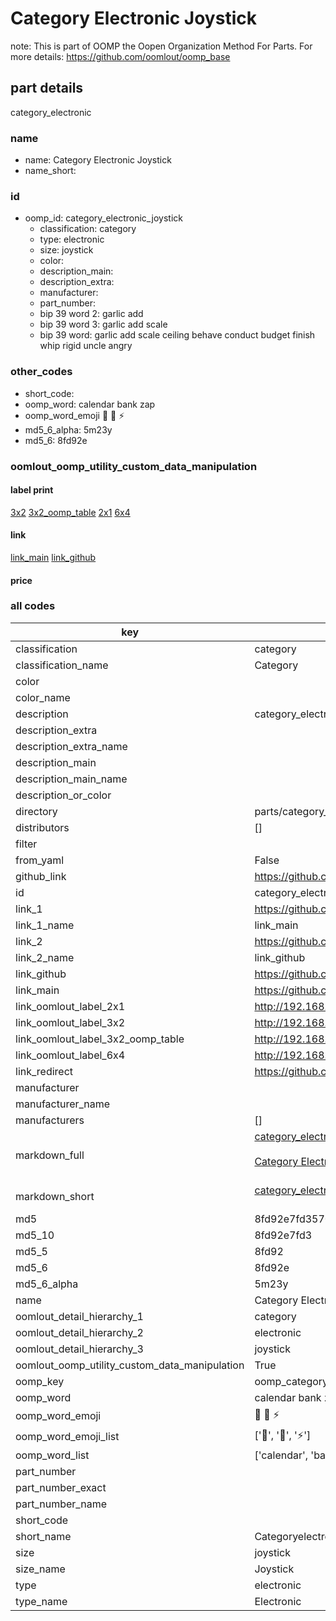 # Category Electronic Joystick  

note: This is part of OOMP the Oopen Organization Method For Parts. For more details: https://github.com/oomlout/oomp_base

##  part details
  



category_electronic



### name
* name: Category Electronic Joystick
* name_short: 
### id
* oomp_id: category_electronic_joystick
  * classification: category
  * type: electronic
  * size: joystick
  * color: 
  * description_main: 
  * description_extra: 
  * manufacturer: 
  * part_number: 
  * bip 39 word 2: garlic add
  * bip 39 word 3: garlic add scale
  * bip 39 word: garlic add scale ceiling behave conduct budget finish whip rigid uncle angry

### other_codes
* short_code: 
* oomp_word: calendar bank zap
* oomp_word_emoji :calendar: :bank: :zap:
* md5_6_alpha: 5m23y
* md5_6: 8fd92e






### oomlout_oomp_utility_custom_data_manipulation
#### label print
[3x2](http://192.168.1.245:1112/?label=oomp%205m23y)
[3x2_oomp_table](http://192.168.1.108:1112/?label=oomp%205m23y)
[2x1](http://192.168.1.242:1112/?label=oomp%205m23y)
[6x4](http://192.168.1.55:1112/?label=oomp%205m23y)    

#### link

[link_main](https://github.com/oomlout/oomlout_oomp_version_1_messy/tree/main/parts/category_electronic_joystick) [link_github](https://github.com/oomlout/oomlout_oomp_version_1_messy/tree/main/parts/category_electronic_joystick)                             

#### price







### all codes 
| key | value |  
| --- | --- |  
| classification | category |  
| classification_name | Category |  
| color |  |  
| color_name |  |  
| description | category_electronic |  
| description_extra |  |  
| description_extra_name |  |  
| description_main |  |  
| description_main_name |  |  
| description_or_color |   |  
| directory | parts/category_electronic_joystick |  
| distributors | [] |  
| filter |  |  
| from_yaml | False |  
| github_link | https://github.com/oomlout/oomlout_oomp_part_src/tree/main/parts/category_electronic_joystick |  
| id | category_electronic_joystick |  
| link_1 | https://github.com/oomlout/oomlout_oomp_version_1_messy/tree/main/parts/category_electronic_joystick |  
| link_1_name | link_main |  
| link_2 | https://github.com/oomlout/oomlout_oomp_version_1_messy/tree/main/parts/category_electronic_joystick |  
| link_2_name | link_github |  
| link_github | https://github.com/oomlout/oomlout_oomp_version_1_messy/tree/main/parts/category_electronic_joystick |  
| link_main | https://github.com/oomlout/oomlout_oomp_version_1_messy/tree/main/parts/category_electronic_joystick |  
| link_oomlout_label_2x1 | http://192.168.1.242:1112/?label=oomp%205m23y |  
| link_oomlout_label_3x2 | http://192.168.1.245:1112/?label=oomp%205m23y |  
| link_oomlout_label_3x2_oomp_table | http://192.168.1.108:1112/?label=oomp%205m23y |  
| link_oomlout_label_6x4 | http://192.168.1.55:1112/?label=oomp%205m23y |  
| link_redirect | https://github.com/oomlout/oomlout_oomp_version_1_messy/tree/main/parts/category_electronic_joystick |  
| manufacturer |  |  
| manufacturer_name |  |  
| manufacturers | [] |  
| markdown_full | [category_electronic_joystick](none)<br>[](none)<br>[Category Electronic Joystick](none)<br><br> |  
| markdown_short | [category_electronic_joystick](none)<br><br> |  
| md5 | 8fd92e7fd35703b0bb0a324f8000cafe |  
| md5_10 | 8fd92e7fd3 |  
| md5_5 | 8fd92 |  
| md5_6 | 8fd92e |  
| md5_6_alpha | 5m23y |  
| name | Category Electronic Joystick |  
| oomlout_detail_hierarchy_1 | category |  
| oomlout_detail_hierarchy_2 | electronic |  
| oomlout_detail_hierarchy_3 | joystick |  
| oomlout_oomp_utility_custom_data_manipulation | True |  
| oomp_key | oomp_category_electronic_joystick |  
| oomp_word | calendar bank zap |  
| oomp_word_emoji | :calendar: :bank: :zap: |  
| oomp_word_emoji_list | [':calendar:', ':bank:', ':zap:'] |  
| oomp_word_list | ['calendar', 'bank', 'zap'] |  
| part_number |  |  
| part_number_exact |  |  
| part_number_name |  |  
| short_code |  |  
| short_name | Categoryelectronic |  
| size | joystick |  
| size_name | Joystick |  
| type | electronic |  
| type_name | Electronic |  
